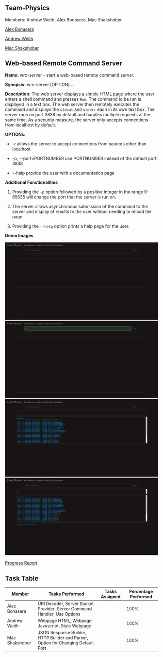 ## Team-Physics

Members: Andrew Weith, Alex Bonasera, Mac Shakshober

[Alex Bonasera](https://github.com/Derproid)

[Andrew Weith](https://github.com/Andreweweith)

[Mac Shakshober](https://github.com/macshakshober)

## Web-based Remote Command Server

**Name:** wrc-server - start a web-based remote command server.

**Synopsis:** wrc-server [OPTION]...

**Description:** The web server displays a simple HTML page where the user enters a shell command and presses `Run`. The command to be run is displayed in a text box. The web server then remotely executes the command and displays the `stdout` and `stderr` each in its own text box. The server runs on port 3838 by default and handles multiple requests at the same time. As a security measure, the server only accepts connections from localhost by default.

**OPTIONs:**

+ -r allows the server to accept connections from sources other than localhost

+ -p, --port=PORTNUMBER use PORTNUMBER instead of the default port: 3838

+ --help provide the user with a documentation page

**Additional Functionalities**

1. Providing the `-p` option followed by a positive integer in the range 0-65535 will change the port that the server is run on.

2. The server allows asynchronous submission of the command to the server and display of results to the user without needing to reload the page.

3. Providing the `--help` option prints a help page for the user.

**Demo Images**

![Demo 1](demo_1.png)
![Demo 2](demo_2.png)
![Demo 3](demo_3.png)
![Demo 4](demo_4.png)

[Progress Report](progress.md)

## Task Table

|Member|Tasks Performed|Tasks Assigned|Percentage Performed|
|-|-|-|-|
|Alex Bonasera|URI Decoder, Server Socket Provider, Server Command Handler, Use Options||100%|
|Andrew Weith|Webpage HTML, Webpage Javascript, Style Webpage||100%|
|Mac Shakshober|JSON Response Builder, HTTP Builder and Parser, Option for Changing Default Port||100%|
